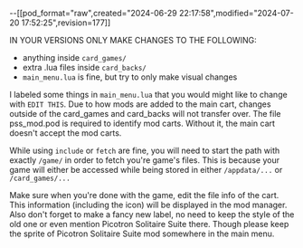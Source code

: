 --[[pod_format="raw",created="2024-06-29 22:17:58",modified="2024-07-20 17:52:25",revision=177]]


IN YOUR VERSIONS
ONLY MAKE CHANGES TO THE FOLLOWING:

- anything inside `card_games/`
- extra .lua files inside `card_backs/`
- `main_menu.lua` is fine, but try to only make visual changes

I labeled some things in `main_menu.lua` that you would might like to change with `EDIT THIS`.
Due to how mods are added to the main cart, changes outside of the card_games and card_backs will not transfer over.
The file pss_mod.pod is required to identify mod carts.
Without it, the main cart doesn't accept the mod carts.

While using `include` or `fetch` are fine, you will need to start the path with exactly `/game/` in order to fetch you're game's files.
This is because your game will either be accessed while being stored in either `/appdata/...` or `/card_games/...`

Make sure when you're done with the game, edit the file info of the cart.
This information (including the icon) will be displayed in the mod manager.
Also don't forget to make a fancy new label, no need to keep the style of the old one or even mention Picotron Solitaire Suite there.
Though please keep the sprite of Picotron Solitaire Suite mod somewhere in the main menu.
